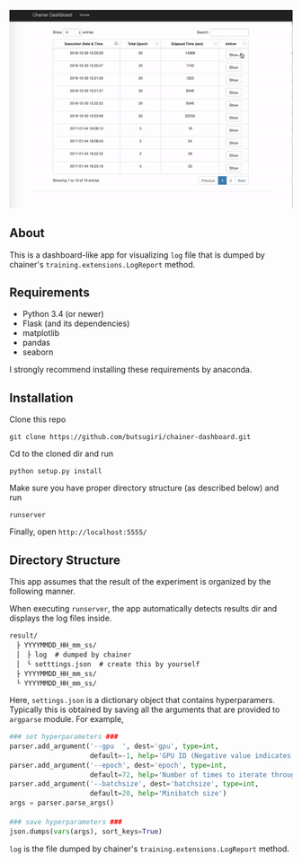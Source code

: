 ![](./images/dashboard.gif)

## About
This is a dashboard-like app for visualizing `log` file that is dumped by chainer's `training.extensions.LogReport` method.

## Requirements
* Python 3.4 (or newer)
* Flask (and its dependencies)
* matplotlib
* pandas
* seaborn

I strongly recommend installing these requirements by anaconda.

## Installation
Clone this repo

```
git clone https://github.com/butsugiri/chainer-dashboard.git
```

Cd to the cloned dir and run

```
python setup.py install
```

Make sure you have proper directory structure (as described below) and run

```
runserver
```

Finally, open `http://localhost:5555/`

## Directory Structure
This app assumes that the result of the experiment is organized by the following manner.

When executing `runserver`, the app automatically detects results dir and displays the log files inside.

```
result/
　├ YYYYMMDD_HH_mm_ss/
　│　├ log  # dumped by chainer
　│　└ setttings.json  # create this by yourself
　├ YYYYMMDD_HH_mm_ss/
　└ YYYYMMDD_HH_mm_ss/
```

Here, `settings.json` is a dictionary object that contains hyperparamers.
Typically this is obtained by saving all the arguments that are provided to `argparse` module.
For example,

```python
### set hyperparameters ###
parser.add_argument('--gpu  ', dest='gpu', type=int,
                    default=-1, help='GPU ID (Negative value indicates CPU)')
parser.add_argument('--epoch', dest='epoch', type=int,
                    default=72, help='Number of times to iterate through the dataset')
parser.add_argument('--batchsize', dest='batchsize', type=int,
                    default=20, help='Minibatch size')
args = parser.parse_args()

### save hyperparameters ###
json.dumps(vars(args), sort_keys=True)
```

`log` is the file dumped by chainer's `training.extensions.LogReport` method.
